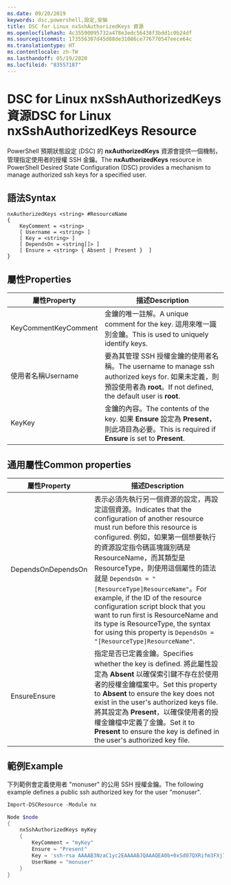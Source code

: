 ```yaml
---
ms.date: 09/20/2019
keywords: dsc,powershell,設定,安裝
title: DSC for Linux nxSshAuthorizedKeys 資源
ms.openlocfilehash: 4c35590095732a478e3edc56438f3bdd1c0b24df
ms.sourcegitcommit: 173556307d45d88de31086ce776770547eece64c
ms.translationtype: HT
ms.contentlocale: zh-TW
ms.lasthandoff: 05/19/2020
ms.locfileid: "83557187"
---
```

# <a name="dsc-for-linux-nxsshauthorizedkeys-resource"></a><span data-ttu-id="10e14-103">DSC for Linux nxSshAuthorizedKeys 資源</span><span class="sxs-lookup"><span data-stu-id="10e14-103">DSC for Linux nxSshAuthorizedKeys Resource</span></span>

<span data-ttu-id="10e14-104">PowerShell 預期狀態設定 (DSC) 的 **nxAuthorizedKeys** 資源會提供一個機制，管理指定使用者的授權 SSH 金鑰。</span><span class="sxs-lookup"><span data-stu-id="10e14-104">The **nxAuthorizedKeys** resource in PowerShell Desired State Configuration (DSC) provides a mechanism to manage authorized ssh keys for a specified user.</span></span>

## <a name="syntax"></a><span data-ttu-id="10e14-105">語法</span><span class="sxs-lookup"><span data-stu-id="10e14-105">Syntax</span></span>

```Syntax
nxAuthorizedKeys <string> #ResourceName
{
    KeyComment = <string>
    [ Username = <string> ]
    [ Key = <string> ]
    [ DependsOn = <string[]> ]
    [ Ensure = <string> { Absent | Present }  ]
}
```

## <a name="properties"></a><span data-ttu-id="10e14-106">屬性</span><span class="sxs-lookup"><span data-stu-id="10e14-106">Properties</span></span>

|<span data-ttu-id="10e14-107">屬性</span><span class="sxs-lookup"><span data-stu-id="10e14-107">Property</span></span> |<span data-ttu-id="10e14-108">描述</span><span class="sxs-lookup"><span data-stu-id="10e14-108">Description</span></span> |
|---|---|
|<span data-ttu-id="10e14-109">KeyComment</span><span class="sxs-lookup"><span data-stu-id="10e14-109">KeyComment</span></span> |<span data-ttu-id="10e14-110">金鑰的唯一註解。</span><span class="sxs-lookup"><span data-stu-id="10e14-110">A unique comment for the key.</span></span> <span data-ttu-id="10e14-111">這用來唯一識別金鑰。</span><span class="sxs-lookup"><span data-stu-id="10e14-111">This is used to uniquely identify keys.</span></span> |
|<span data-ttu-id="10e14-112">使用者名稱</span><span class="sxs-lookup"><span data-stu-id="10e14-112">Username</span></span> |<span data-ttu-id="10e14-113">要為其管理 SSH 授權金鑰的使用者名稱。</span><span class="sxs-lookup"><span data-stu-id="10e14-113">The username to manage ssh authorized keys for.</span></span> <span data-ttu-id="10e14-114">如果未定義，則預設使用者為 **root**。</span><span class="sxs-lookup"><span data-stu-id="10e14-114">If not defined, the default user is **root**.</span></span> |
|<span data-ttu-id="10e14-115">Key</span><span class="sxs-lookup"><span data-stu-id="10e14-115">Key</span></span> |<span data-ttu-id="10e14-116">金鑰的內容。</span><span class="sxs-lookup"><span data-stu-id="10e14-116">The contents of the key.</span></span> <span data-ttu-id="10e14-117">如果 **Ensure** 設定為 **Present**，則此項目為必要。</span><span class="sxs-lookup"><span data-stu-id="10e14-117">This is required if **Ensure** is set to **Present**.</span></span>|

## <a name="common-properties"></a><span data-ttu-id="10e14-118">通用屬性</span><span class="sxs-lookup"><span data-stu-id="10e14-118">Common properties</span></span>

|<span data-ttu-id="10e14-119">屬性</span><span class="sxs-lookup"><span data-stu-id="10e14-119">Property</span></span> |<span data-ttu-id="10e14-120">描述</span><span class="sxs-lookup"><span data-stu-id="10e14-120">Description</span></span> |
|---|---|
|<span data-ttu-id="10e14-121">DependsOn</span><span class="sxs-lookup"><span data-stu-id="10e14-121">DependsOn</span></span> |<span data-ttu-id="10e14-122">表示必須先執行另一個資源的設定，再設定這個資源。</span><span class="sxs-lookup"><span data-stu-id="10e14-122">Indicates that the configuration of another resource must run before this resource is configured.</span></span> <span data-ttu-id="10e14-123">例如，如果第一個想要執行的資源設定指令碼區塊識別碼是 ResourceName，而其類型是 ResourceType，則使用這個屬性的語法就是 `DependsOn = "[ResourceType]ResourceName"`。</span><span class="sxs-lookup"><span data-stu-id="10e14-123">For example, if the ID of the resource configuration script block that you want to run first is ResourceName and its type is ResourceType, the syntax for using this property is `DependsOn = "[ResourceType]ResourceName"`.</span></span> |
|<span data-ttu-id="10e14-124">Ensure</span><span class="sxs-lookup"><span data-stu-id="10e14-124">Ensure</span></span> |<span data-ttu-id="10e14-125">指定是否已定義金鑰。</span><span class="sxs-lookup"><span data-stu-id="10e14-125">Specifies whether the key is defined.</span></span> <span data-ttu-id="10e14-126">將此屬性設定為 **Absent** 以確保索引鍵不存在於使用者的授權金鑰檔案中。</span><span class="sxs-lookup"><span data-stu-id="10e14-126">Set this property to **Absent** to ensure the key does not exist in the user's authorized keys file.</span></span> <span data-ttu-id="10e14-127">將其設定為 **Present**，以確保使用者的授權金鑰檔中定義了金鑰。</span><span class="sxs-lookup"><span data-stu-id="10e14-127">Set it to **Present** to ensure the key is defined in the user's authorized key file.</span></span> |

## <a name="example"></a><span data-ttu-id="10e14-128">範例</span><span class="sxs-lookup"><span data-stu-id="10e14-128">Example</span></span>

<span data-ttu-id="10e14-129">下列範例會定義使用者 "monuser" 的公用 SSH 授權金鑰。</span><span class="sxs-lookup"><span data-stu-id="10e14-129">The following example defines a public ssh authorized key for the user "monuser".</span></span>

```powershell
Import-DSCResource -Module nx

Node $node
{
    nxSshAuthorizedKeys myKey
    {
        KeyComment = "myKey"
        Ensure = "Present"
        Key = 'ssh-rsa AAAAB3NzaC1yc2EAAAABJQAAAQEA0b+0xSd07QXRifm3FXj7Pn/DblA6QI5VAkDm6OivFzj3U6qGD1VJ6AAxWPCyMl/qhtpRtxZJDu/TxD8AyZNgc8aN2CljN1hOMbBRvH2q5QPf/nCnnJRaGsrxIqZjyZdYo9ZEEzjZUuMDM5HI1LA9B99k/K6PK2Bc1NLivpu7nbtVG2tLOQs+GefsnHuetsRMwo/+c3LtwYm9M0XfkGjYVCLO4CoFuSQpvX6AB3TedUy6NZ0iuxC0kRGg1rIQTwSRcw+McLhslF0drs33fw6tYdzlLBnnzimShMuiDWiT37WqCRovRGYrGCaEFGTG2e0CN8Co8nryXkyWc6NSDNpMzw== rsa-key-20150401'
        UserName = "monuser"
    }
}
```
